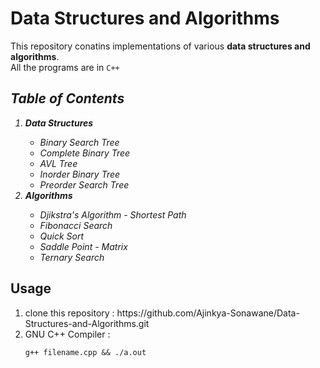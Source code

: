 # Data Structures and Algorithms
This repository conatins implementations of various **data structures and algorithms**.<br>
All the programs are in `C++`
<i>
  ## Table of Contents
  <ol>
    <li><b>Data Structures</b></li>
    <ul>
      <li>Binary Search Tree</li>
      <li>Complete Binary Tree</li>
      <li>AVL Tree</li>
      <li>Inorder Binary Tree</li>
      <li>Preorder Search Tree</li>
    </ul>
    <li><b>Algorithms</b></li>
    <ul>
      <li>Djikstra's Algorithm - Shortest Path</li>
      <li>Fibonacci Search</li>
      <li>Quick Sort</li>
      <li>Saddle Point - Matrix</li>
      <li>Ternary Search</li>
    </ul>
  </ol>
</i>

   ## Usage
   <ol>
    <li> clone this repository : https://github.com/Ajinkya-Sonawane/Data-Structures-and-Algorithms.git </li>
  <li> GNU C++ Compiler : <pre><code>g++ filename.cpp && ./a.out</code></pre></li>
  </ol>
